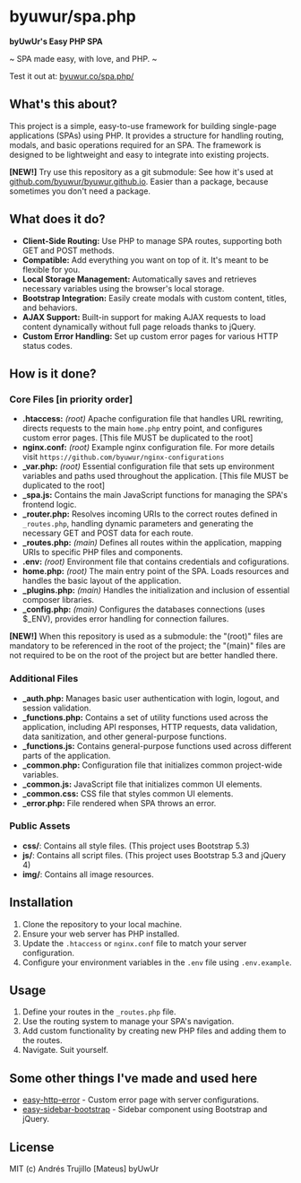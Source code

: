 # byuwur/spa.php

**byUwUr's Easy PHP SPA**

~ SPA made easy, with love, and PHP. ~

Test it out at: [byuwur.co/spa.php/](https://byuwur.co/spa.php/)

## What's this about?

This project is a simple, easy-to-use framework for building single-page applications (SPAs) using PHP. It provides a structure for handling routing, modals, and basic operations required for an SPA. The framework is designed to be lightweight and easy to integrate into existing projects.

**[NEW!]** Try use this repository as a git submodule: See how it's used at [github.com/byuwur/byuwur.github.io](https://github.com/byuwur/byuwur.github.io). Easier than a package, because sometimes you don't need a package.

## What does it do?

-   **Client-Side Routing:** Use PHP to manage SPA routes, supporting both GET and POST methods.
-   **Compatible:** Add everything you want on top of it. It's meant to be flexible for you.
-   **Local Storage Management:** Automatically saves and retrieves necessary variables using the browser's local storage.
-   **Bootstrap Integration:** Easily create modals with custom content, titles, and behaviors.
-   **AJAX Support:** Built-in support for making AJAX requests to load content dynamically without full page reloads thanks to jQuery.
-   **Custom Error Handling:** Set up custom error pages for various HTTP status codes.

## How is it done?

### Core Files [in priority order]

-   **.htaccess:** _(root)_ Apache configuration file that handles URL rewriting, directs requests to the main `home.php` entry point, and configures custom error pages. [This file MUST be duplicated to the root]
-   **nginx.conf:** _(root)_ Example nginx configuration file. For more details visit `https://github.com/byuwur/nginx-configurations`
-   **\_var.php:** _(root)_ Essential configuration file that sets up environment variables and paths used throughout the application. [This file MUST be duplicated to the root]
-   **\_spa.js:** Contains the main JavaScript functions for managing the SPA's frontend logic.
-   **\_router.php:** Resolves incoming URIs to the correct routes defined in `_routes.php`, handling dynamic parameters and generating the necessary GET and POST data for each route.
-   **\_routes.php:** _(main)_ Defines all routes within the application, mapping URIs to specific PHP files and components.
-   **.env:** _(root)_ Environment file that contains credentials and cofigurations.
-   **home.php:** _(root)_ The main entry point of the SPA. Loads resources and handles the basic layout of the application.
-   **\_plugins.php:** _(main)_ Handles the initialization and inclusion of essential composer libraries.
-   **\_config.php:** _(main)_ Configures the databases connections (uses $\_ENV), provides error handling for connection failures.

**[NEW!]** When this repository is used as a submodule: the "(root)" files are mandatory to be referenced in the root of the project; the "(main)" files are not required to be on the root of the project but are better handled there.

### Additional Files

-   **\_auth.php:** Manages basic user authentication with login, logout, and session validation.
-   **\_functions.php:** Contains a set of utility functions used across the application, including API responses, HTTP requests, data validation, data sanitization, and other general-purpose functions.
-   **\_functions.js:** Contains general-purpose functions used across different parts of the application.
-   **\_common.php:** Configuration file that initializes common project-wide variables.
-   **\_common.js:** JavaScript file that initializes common UI elements.
-   **\_common.css:** CSS file that styles common UI elements.
-   **\_error.php:** File rendered when SPA throws an error.

### Public Assets

-   **css/**: Contains all style files. (This project uses Bootstrap 5.3)
-   **js/**: Contains all script files. (This project uses Bootstrap 5.3 and jQuery 4)
-   **img/**: Contains all image resources.

## Installation

1. Clone the repository to your local machine.
2. Ensure your web server has PHP installed.
3. Update the `.htaccess` or `nginx.conf` file to match your server configuration.
4. Configure your environment variables in the `.env` file using `.env.example`.

## Usage

1. Define your routes in the `_routes.php` file.
2. Use the routing system to manage your SPA's navigation.
3. Add custom functionality by creating new PHP files and adding them to the routes.
4. Navigate. Suit yourself.

## Some other things I've made and used here

-   [easy-http-error](https://github.com/byuwur/easy-http-error) - Custom error page with server configurations.
-   [easy-sidebar-bootstrap](https://github.com/byuwur/easy-sidebar-bootstrap) - Sidebar component using Bootstrap and jQuery.

## License

MIT (c) Andrés Trujillo [Mateus] byUwUr
